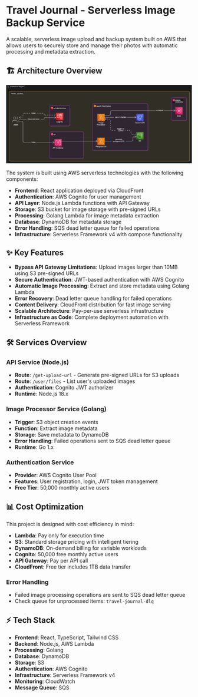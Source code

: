 # Travel Journal - Serverless Image Backup Service

A scalable, serverless image upload and backup system built on AWS that allows users to securely store and manage their photos with automatic processing and metadata extraction.

## 🏗️ Architecture Overview

![Travel Journal Architecture](./design.png)

The system is built using AWS serverless technologies with the following components:

- **Frontend**: React application deployed via CloudFront
- **Authentication**: AWS Cognito for user management
- **API Layer**: Node.js Lambda functions with API Gateway
- **Storage**: S3 bucket for image storage with pre-signed URLs
- **Processing**: Golang Lambda for image metadata extraction
- **Database**: DynamoDB for metadata storage
- **Error Handling**: SQS dead letter queue for failed operations
- **Infrastructure**: Serverless Framework v4 with compose functionality

## ✨ Key Features

- **Bypass API Gateway Limitations**: Upload images larger than 10MB using S3 pre-signed URLs
- **Secure Authentication**: JWT-based authentication with AWS Cognito
- **Automatic Image Processing**: Extract and store metadata using Golang Lambda
- **Error Recovery**: Dead letter queue handling for failed operations
- **Content Delivery**: CloudFront distribution for fast image serving
- **Scalable Architecture**: Pay-per-use serverless infrastructure
- **Infrastructure as Code**: Complete deployment automation with Serverless Framework

## 🛠️ Services Overview

### API Service (Node.js)

- **Route**: `/get-upload-url` - Generate pre-signed URLs for S3 uploads
- **Route**: `/user/files` - List user's uploaded images
- **Authentication**: Cognito JWT authorizer
- **Runtime**: Node.js 18.x

### Image Processor Service (Golang)

- **Trigger**: S3 object creation events
- **Function**: Extract image metadata
- **Storage**: Save metadata to DynamoDB
- **Error Handling**: Failed operations sent to SQS dead letter queue
- **Runtime**: Go 1.x

### Authentication Service

- **Provider**: AWS Cognito User Pool
- **Features**: User registration, login, JWT token management
- **Free Tier**: 50,000 monthly active users

## 📊 Cost Optimization

This project is designed with cost efficiency in mind:

- **Lambda**: Pay only for execution time
- **S3**: Standard storage pricing with intelligent tiering
- **DynamoDB**: On-demand billing for variable workloads
- **Cognito**: 50,000 free monthly active users
- **API Gateway**: Pay per API call
- **CloudFront**: Free tier includes 1TB data transfer

### Error Handling

- Failed image processing operations are sent to SQS dead letter queue
- Check queue for unprocessed items: `travel-journal-dlq`

## ⚡ Tech Stack

- **Frontend**: React, TypeScript, Tailwind CSS
- **Backend**: Node.js, AWS Lambda
- **Processing**: Golang
- **Database**: DynamoDB
- **Storage**: S3
- **Authentication**: AWS Cognito
- **Infrastructure**: Serverless Framework v4
- **Monitoring**: CloudWatch
- **Message Queue**: SQS

